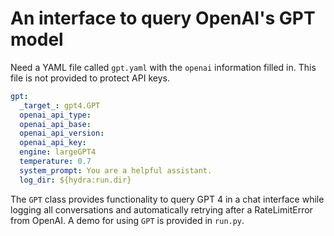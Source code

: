 # An interface to query OpenAI's GPT model

Need a YAML file called `gpt.yaml` with the `openai` information filled in. This file is not provided to protect API keys. 

```YAML
gpt: 
  _target_: gpt4.GPT
  openai_api_type:  
  openai_api_base: 
  openai_api_version: 
  openai_api_key: 
  engine: largeGPT4
  temperature: 0.7
  system_prompt: You are a helpful assistant.
  log_dir: ${hydra:run.dir}
```
The `GPT` class provides functionality to query GPT 4 in a chat interface while logging all conversations and automatically retrying after a RateLimitError from OpenAI. A demo for using `GPT` is provided in `run.py`.
